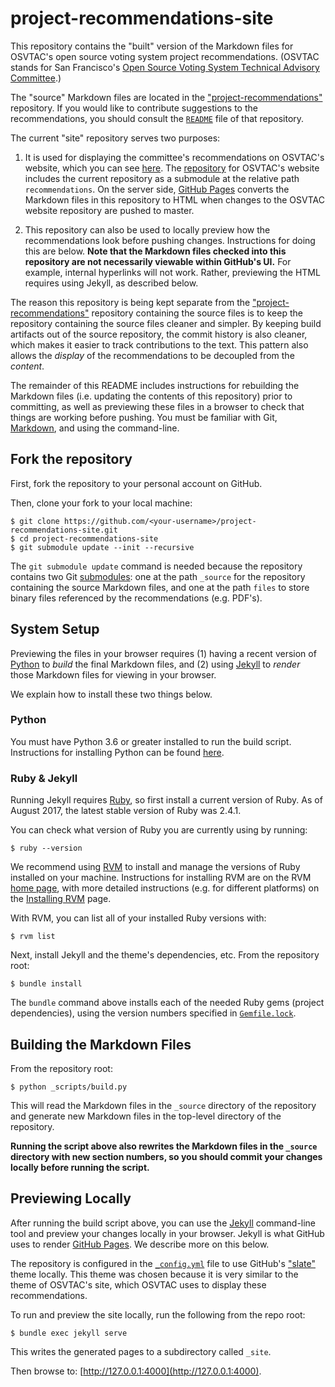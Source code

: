 # project-recommendations-site

This repository contains the "built" version of the Markdown files for
OSVTAC's open source voting system project recommendations. (OSVTAC stands
for San Francisco's [Open Source Voting System Technical Advisory
Committee][osvtac].)

The "source" Markdown files are located in the
["project-recommendations"][recommendations-repo] repository. If you would
like to contribute suggestions to the recommendations, you should consult the
[`README`][recommendations-repo] file of that repository.

The current "site" repository serves two purposes:

1. It is used for displaying the committee's recommendations on OSVTAC's
website, which you can see [here][osvtac-recommendations]. The
[repository][osvtac-site-repo] for OSVTAC's website includes the current
repository as a submodule at the relative path `recommendations`. On the
server side, [GitHub Pages][github-pages] converts the Markdown files in this
repository to HTML when changes to the OSVTAC website repository are pushed
to master.

2. This repository can also be used to locally preview how the
recommendations look before pushing changes. Instructions for doing this are
below. **Note that the Markdown files checked into this repository are not
necessarily viewable within GitHub's UI.** For example, internal hyperlinks
will not work. Rather, previewing the HTML requires using Jekyll, as
described below.

The reason this repository is being kept separate from the
["project-recommendations"][recommendations-repo] repository containing the
source files is to keep the repository containing the source files cleaner
and simpler. By keeping build artifacts out of the source repository, the
commit history is also cleaner, which makes it easier to track contributions
to the text. This pattern also allows the _display_ of the recommendations to
be decoupled from the _content_.

The remainder of this README includes instructions for rebuilding the
Markdown files (i.e. updating the contents of this repository) prior to
committing, as well as previewing these files in a browser to check that
things are working before pushing. You must be familiar with Git,
[Markdown][markdown], and using the command-line.


## Fork the repository

First, fork the repository to your personal account on GitHub.

Then, clone your fork to your local machine:

    $ git clone https://github.com/<your-username>/project-recommendations-site.git
    $ cd project-recommendations-site
    $ git submodule update --init --recursive

The `git submodule update` command is needed because the repository contains
two Git [submodules][git-submodules]: one at the path `_source` for the
repository containing the source Markdown files, and one at the path `files`
to store binary files referenced by the recommendations (e.g. PDF's).


## System Setup

Previewing the files in your browser requires (1) having a recent version
of [Python](https://www.python.org/) to _build_ the final Markdown files,
and (2) using [Jekyll][jekyll-github] to _render_ those Markdown files for
viewing in your browser.

We explain how to install these two things below.


### Python

You must have Python 3.6 or greater installed to run the build script.
Instructions for installing Python can be found
[here](https://www.python.org/downloads/).


### Ruby & Jekyll

Running Jekyll requires [Ruby][ruby], so first install a current version of
Ruby. As of August 2017, the latest stable version of Ruby was 2.4.1.

You can check what version of Ruby you are currently using by running:

    $ ruby --version

We recommend using [RVM][rvm] to install and manage the versions
of Ruby installed on your machine. Instructions for installing RVM are on
the RVM [home page][rvm], with more detailed instructions (e.g. for different
platforms) on the [Installing RVM][rvm-install] page.

[rvm]: https://rvm.io/
[rvm-install]: https://rvm.io/rvm/install

With RVM, you can list all of your
installed Ruby versions with:

    $ rvm list

Next, install Jekyll and the theme's dependencies, etc. From the repository
root:

    $ bundle install

The `bundle` command above installs each of the needed Ruby gems (project
dependencies), using the version numbers specified in
[`Gemfile.lock`](Gemfile.lock).


## Building the Markdown Files

From the repository root:

    $ python _scripts/build.py

This will read the Markdown files in the `_source` directory of the
repository and generate new Markdown files in the top-level directory
of the repository.

**Running the script above also rewrites the Markdown files in the `_source`
directory with new section numbers, so you should commit your changes
locally before running the script.**


## Previewing Locally

After running the build script above, you can use the [Jekyll][jekyll-github]
command-line tool and preview your changes locally in your browser.  Jekyll
is what GitHub uses to render [GitHub Pages](https://pages.github.com/).
We describe more on this below.

The repository is configured in the [`_config.yml`](_config.yml) file to use
GitHub's ["slate"](https://github.com/pages-themes/slate) theme locally. This
theme was chosen because it is very similar to the theme of OSVTAC's site,
which OSVTAC uses to display these recommendations.

To run and preview the site locally, run the following from the repo root:

    $ bundle exec jekyll serve

This writes the generated pages to a subdirectory called `_site`.

Then browse to: [http://127.0.0.1:4000](http://127.0.0.1:4000).


[git-submodules]: https://git-scm.com/book/en/v2/Git-Tools-Submodules
[github-pages]: https://pages.github.com/
[jekyll-github]: https://jekyllrb.com/docs/github-pages/
[markdown]: https://guides.github.com/features/mastering-markdown/
[osvtac]: https://osvtac.github.io/
[osvtac-recommendations]: https://osvtac.github.io/recommendations/
[osvtac-site-repo]: https://github.com/OSVTAC/OSVTAC.github.io
[recommendations-repo]: https://github.com/OSVTAC/project-recommendations
[ruby]: https://www.ruby-lang.org
